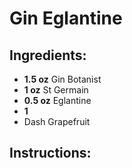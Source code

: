 # Gin Eglantine

## Ingredients:
- **1.5 oz** Gin Botanist
- **1 oz** St Germain
- **0.5 oz** Eglantine
- **1**
- Dash Grapefruit

## Instructions:
